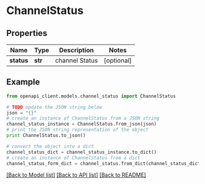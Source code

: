 # ChannelStatus


## Properties
Name | Type | Description | Notes
------------ | ------------- | ------------- | -------------
**status** | **str** | channel Status | [optional] 

## Example

```python
from openapi_client.models.channel_status import ChannelStatus

# TODO update the JSON string below
json = "{}"
# create an instance of ChannelStatus from a JSON string
channel_status_instance = ChannelStatus.from_json(json)
# print the JSON string representation of the object
print ChannelStatus.to_json()

# convert the object into a dict
channel_status_dict = channel_status_instance.to_dict()
# create an instance of ChannelStatus from a dict
channel_status_form_dict = channel_status.from_dict(channel_status_dict)
```
[[Back to Model list]](../README.md#documentation-for-models) [[Back to API list]](../README.md#documentation-for-api-endpoints) [[Back to README]](../README.md)


